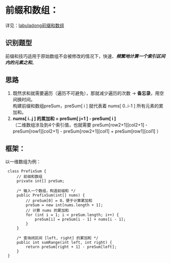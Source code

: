 # 前缀和数组：

详见：[labuladong前缀和数组](https://labuladong.github.io/algo/di-yi-zhan-da78c/shou-ba-sh-48c1d/xiao-er-me-03265/)

## 识别题型
前缀和技巧适用于原始数组不会被修改的情况下，快速、***频繁地计算一个索引区间内的元素之和***。

## 思路
1. 既然求和就需要遍历（遍历不可避免），那就减少遍历的次数 -> **备忘录**，用空间换时间。  
   构建前缀和数组preSum，preSum[ i ] 就代表着 nums[ 0..i-1 ] 所有元素的累加和。  
2. **nums[ i..j ] 的累加和 = preSum[ j+1 ] - preSum[ i ]**  
   （二维数组涉及到4个索引值，也就需要 preSum[row2+1][col2+1] - preSum[row1][col2+1] - preSum[row2+1][col1] + preSum[row1][col1] ）

## 框架：
   以一维数组为例：
   ```
    class PrefixSum {
        // 前缀和数组
        private int[] preSum;

        /* 输入一个数组，构造前缀和 */
        public PrefixSum(int[] nums) {
            // preSum[0] = 0，便于计算累加和
            preSum = new int[nums.length + 1];
            // 计算 nums 的累加和
            for (int i = 1; i < preSum.length; i++) {
                preSum[i] = preSum[i - 1] + nums[i - 1];
            }
        }

        /* 查询闭区间 [left, right] 的累加和 */
        public int sumRange(int left, int right) {
            return preSum[right + 1] - preSum[left];
        }
    }
   ```
